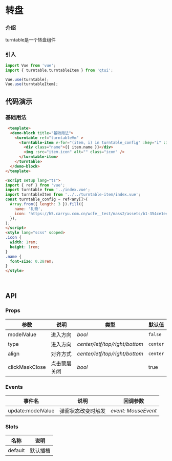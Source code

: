 # 转盘

### 介绍

turntable是一个转盘组件

### 引入

```js
import Vue from 'vue';
import { turntable,turntableItem } from 'qtui';

Vue.use(turntable);
Vue.use(turntableItem);
```

## 代码演示

### 基础用法

```html
 <template>
  <demo-block title="基础用法">
    <turntable ref="turntableVm" >
      <turntable-item v-for="(item, i) in turntable_config" :key="i" :idx="i">
        <div class="name">{{ item.name }}</div>
        <img :src="item.icon" alt="" class="icon" />
      </turntable-item>
    </turntable>
  </demo-block>
</template>

<script setup lang="ts">
import { ref } from 'vue';
import turntable from '../index.vue';
import turntableItem from '../../turntable-item/index.vue';
const turntable_config = ref<any[]>(
  Array.from({ length: 3 }).fill({
    name: '礼物',
    icon: 'https://h5.carryu.com.cn/wcfe__test/mass2/assets/b1-354ce1e4.png',
  }),
);
</script>
<style lang="scss" scoped>
.icon {
  width: 1rem;
  height: 1rem;
}
.name {
  font-size: 0.28rem;
}
</style>

  
```

## API

### Props

| 参数          | 说明     | 类型     | 默认值    |
| ------------- | -------- | -------- | --------- |
| modelValue          | 进入方向 | _bool_ | `false` |
| type          | 进入方向 | _center/letf/top/right/bottom_ | `center` |
| align | 对齐方式 | _center/letf/top/right/bottom_ | `center`     |
| clickMaskClose | 点击蒙层关闭 | _bool_ | true        |

### Events

| 事件名 | 说明       | 回调参数            |
| ------ | ---------- | ------------------- |
| update:modelValue  | 弹窗状态改变时触发 | _event: MouseEvent_ |

### Slots

| 名称    | 说明     |
| ------- | -------- |
| default | 默认插槽 |
